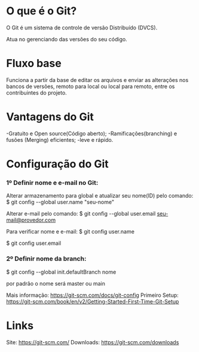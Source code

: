 # O que é o Git?

O Git é um sistema de controle de versão Distribuído (DVCS).

Atua no gerenciando das versões do seu código.

# Fluxo base

Funciona a partir da base de editar os arquivos e enviar as alterações nos bancos de versões, remoto para local ou local para remoto, entre os contribuintes do projeto.

# Vantagens do Git

-Gratuito e Open source(Código aberto);
-Ramificações(branching) e fusões (Merging) eficientes;
-leve e rápido.

# Configuração do Git

### 1º Definir nome e e-mail no Git:

Alterar armazenamento para global e atualizar seu nome(ID) pelo comando: 
$ git config --global user.name "seu-nome"

Alterar e-mail pelo comando: 
$ git config --global user.email seu-mail@provedor.com

Para verificar nome e e-mail:
$ git config user.name

$ git config user.email

### 2º Definir nome da branch:
$ git config --global init.defaultBranch nome

por padrão o nome será master ou main

Mais informação: https://git-scm.com/docs/git-config
Primeiro Setup: https://git-scm.com/book/en/v2/Getting-Started-First-Time-Git-Setup

# Links

Site: https://git-scm.com/
Downloads: https://git-scm.com/downloads